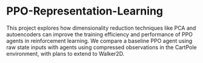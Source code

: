 # PPO-Representation-Learning
This project explores how dimensionality reduction techniques like PCA and autoencoders can improve the training efficiency and performance of PPO agents in reinforcement learning. We compare a baseline PPO agent using raw state inputs with agents using compressed observations in the CartPole environment, with plans to extend to Walker2D.
